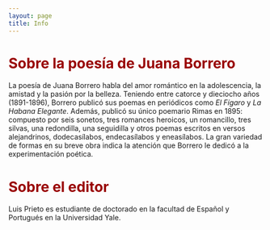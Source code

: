```yaml
---
layout: page
title: Info
---
```

<h1 style="font-weight: bold; color: #990000;">Sobre la poesía de Juana Borrero</h1>    

La poesía de Juana Borrero habla del amor romántico en la adolescencia, la amistad y la pasión por la belleza. Teniendo entre catorce y dieciocho años (1891-1896), Borrero publicó sus poemas en periódicos como _El Fígaro_ y _La Habana Elegante_. Además, publicó su único poemario Rimas en 1895: compuesto por seis sonetos, tres romances heroicos, un romancillo, tres silvas, una redondilla, una seguidilla y otros poemas escritos en versos alejandrinos, dodecasílabos, endecasílabos y eneasílabos. La gran variedad de formas en su breve obra indica la atención que Borrero le dedicó a la experimentación poética.

<h1 style="font-weight: bold; color: #990000;">Sobre el editor</h1>  

Luis Prieto es estudiante de doctorado en la facultad de Español y Portugués en la Universidad Yale. 
